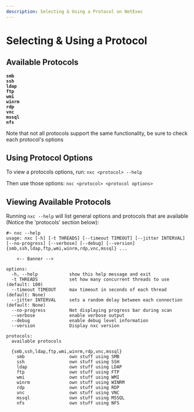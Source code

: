 ```yaml
---
description: Selecting & Using a Protocol on NetExec
---
```


# Selecting & Using a Protocol

## Available Protocols

<pre><code><strong>smb
</strong><strong>ssh
</strong><strong>ldap
</strong><strong>ftp
</strong><strong>wmi
</strong><strong>winrm
</strong><strong>rdp
</strong><strong>vnc
</strong><strong>mssql
</strong><strong>nfs
</strong></code></pre>

Note that not all protocols support the same functionality, be sure to check each protocol's options

## Using Protocol Options

To view a protocols options, run: `nxc <protocol> --help`

Then use those options: `nxc <protocol> <protocol options>`

## Viewing Available Protocols

Running `nxc --help` will list general options and protocols that are available (Notice the 'protocols' section below):

```
#~ nxc --help
usage: nxc [-h] [-t THREADS] [--timeout TIMEOUT] [--jitter INTERVAL] [--no-progress] [--verbose] [--debug] [--version] {smb,ssh,ldap,ftp,wmi,winrm,rdp,vnc,mssql} ...

    <-- Banner -->   

options:
  -h, --help            show this help message and exit
  -t THREADS            set how many concurrent threads to use (default: 100)
  --timeout TIMEOUT     max timeout in seconds of each thread (default: None)
  --jitter INTERVAL     sets a random delay between each connection (default: None)
  --no-progress         Not displaying progress bar during scan
  --verbose             enable verbose output
  --debug               enable debug level information
  --version             Display nxc version

protocols:
  available protocols

  {smb,ssh,ldap,ftp,wmi,winrm,rdp,vnc,mssql}
    smb                 own stuff using SMB
    ssh                 own stuff using SSH
    ldap                own stuff using LDAP
    ftp                 own stuff using FTP
    wmi                 own stuff using WMI
    winrm               own stuff using WINRM
    rdp                 own stuff using RDP
    vnc                 own stuff using VNC
    mssql               own stuff using MSSQL
    nfs                 own stuff using NFS
```
